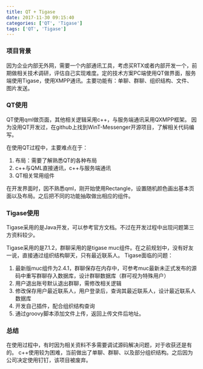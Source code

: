 ```yaml
---
title: QT + Tigase
date: 2017-11-30 09:15:40
categories: ['QT', 'Tigase']
tags: ['QT', 'Tigase']
---
```

### 项目背景
因为企业内部无外网，需要一个内部通讯工具，考虑买RTX或者内部开发一个，前期做相关技术调研，评估自己实现难度。定的技术方案PC端使用QT做界面，服务端使用Tigase，使用XMPP通讯。主要功能有：单聊、群聊、组织结构、文件、图片发送。
### QT使用
QT使用qml做页面，其他相关逻辑采用c++，与服务端通讯采用QXMPP框架。
因为没用QT开发过，在github上找到WinT-Messenger开源项目，了解相关代码编写。

在使用QT过程中，主要难点在于：
1. 布局：需要了解熟悉QT的各种布局
2. c++与QML直接通讯，c++与服务端通讯
3. QT相关常用组件
<!-- more -->
在开发界面时，因不熟悉qml，刚开始使用Rectangle，设置随机颜色画出基本页面以及布局。之后把不同的功能抽取做出相应的组件。

### Tigase使用
Tigase采用的是Java开发，可以参考官方文档。不过在开发过程中出现问题第三方资料较少。

Tigase采用的是7.1.2，群聊采用的是tigase muc组件。在之前规划中，没有好友一说，直接通过组织结构聊天，只有最近联系人。
Tigase面临的问题：
1. 最新版muc组件为2.4.1，群聊保存在内存中，可参考muc最新未正式发布的源码中重写群聊存入数据库，设计群聊数据库（群可视为特殊用户）
2. 用户退出账号默认退出群聊，需修改相关逻辑
3. 修改保存用户最近联系人，用户登录后，查询其最近联系人，设计最近联系人数据库
4. 开发自己插件，配合组织结构查询
5. 通过groovy脚本添加文件上传，返回上传文件后地址。


### 总结
在使用过程中，有时因为相关资料不多需要调试源码解决问题，对于收获还是有的。
c++使用较为困难，当前做出了单聊、群聊、以及部分组织结构。之后因为公司决定使用钉钉，该项目被废弃。
